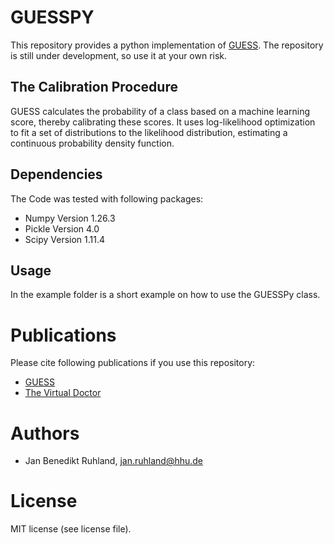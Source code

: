 # GUESSPY
This repository provides a python implementation of [GUESS](https://academic.oup.com/bioinformatics/article/35/14/2458/5216311?login=true). The repository is still under development, so use it at your own risk.

## The Calibration Procedure
GUESS calculates the probability of a class based on a machine learning score, thereby calibrating these scores. It uses log-likelihood optimization to fit a set of distributions to the likelihood distribution, estimating a continuous probability density function.

## Dependencies
The Code was tested with following packages:
   * Numpy Version 1.26.3
   * Pickle Version 4.0
   * Scipy Version 1.11.4
   
## Usage
In the example folder is a short example on how to use the GUESSPy class. 
   
# Publications
Please cite following publications if you use this repository:

   * [GUESS](https://academic.oup.com/bioinformatics/article/35/14/2458/5216311?login=true)
   * [The Virtual Doctor](TODO)
   
# Authors
   * Jan Benedikt Ruhland, jan.ruhland@hhu.de
   
# License
MIT license (see license file). 
